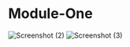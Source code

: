 # Module-One
![Screenshot (2)](https://user-images.githubusercontent.com/125540756/224228347-15c27a31-0247-4ce2-9f8b-31ddcfa0d55b.png)
![Screenshot (3)](https://user-images.githubusercontent.com/125540756/224228417-80b661d2-b70e-47f1-a870-e75bac6aaf4e.png)
